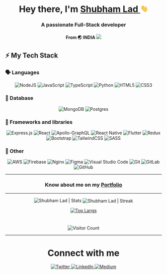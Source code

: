 <div align="center">
  <h1> Hey there, I'm <a href="https://shubhamlad.com" target="_blank">Shubham Lad </a><img src="https://raw.githubusercontent.com/ABSphreak/ABSphreak/master/gifs/Hi.gif" width="25px"> </h1>
</div>

<h3 align="center">A passionate Full-Stack developer</h3>

<div align="center">
    <h4>From 🌏 INDIA <img src="https://media.giphy.com/media/UWbARlxiBAs5rEaobW/giphy-downsized.gif" width="18px"> </h4>  
 <div>

<h2 align="left">⚡ My Tech Stack</h2>
<h3 align="left">🗣️ Languages</h3>

<img alt="NodeJS" src="https://img.shields.io/badge/node.js%20-%2343853D.svg?&style=for-the-badge&logo=node.js&logoColor=white"/>
<img alt="JavaScript" src="https://img.shields.io/badge/javascript%20-%23323330.svg?&style=for-the-badge&logo=javascript&logoColor=%23F7DF1E"/>
<img alt="TypeScript" src="https://img.shields.io/badge/typescript%20-%23007ACC.svg?&style=for-the-badge&logo=typescript&logoColor=white"/>
<img alt="Python" src="https://img.shields.io/badge/python%20-%2314354C.svg?&style=for-the-badge&logo=python&logoColor=white"/>
<img alt="HTML5" src="https://img.shields.io/badge/html5%20-%23E34F26.svg?&style=for-the-badge&logo=html5&logoColor=white"/>
<img alt="CSS3" src="https://img.shields.io/badge/css3%20-%231572B6.svg?&style=for-the-badge&logo=css3&logoColor=white"/>

<h3 align="left">💾 Database
</h3>
<img alt="MongoDB" src ="https://img.shields.io/badge/MongoDB-%234ea94b.svg?&style=for-the-badge&logo=mongodb&logoColor=white"/>
<img alt="Postgres" src ="https://img.shields.io/badge/postgres-%23316192.svg?&style=for-the-badge&logo=postgresql&logoColor=white"/>

<h3 align="left">📑 Frameworks and libraries
</h3>

<img alt="Express.js" src="https://img.shields.io/badge/express.js%20-%23404d59.svg?&style=for-the-badge"/>
<img alt="React" src="https://img.shields.io/badge/react%20-%2320232a.svg?&style=for-the-badge&logo=react&logoColor=%2361DAFB"/>
<img alt="Apollo-GraphQL" src="https://img.shields.io/badge/-Apollo%20GraphQL-311C87?style=for-the-badge&logo=apollo-graphql"/>
<img alt="React Native" src="https://img.shields.io/badge/react_native%20-%2320232a.svg?&style=for-the-badge&logo=react&logoColor=%2361DAFB"/>
<img alt="Flutter" src="https://img.shields.io/badge/Flutter%20-%2302569B.svg?&style=for-the-badge&logo=Flutter&logoColor=white" />
<img alt="Redux" src="https://img.shields.io/badge/redux%20-%23593d88.svg?&style=for-the-badge&logo=redux&logoColor=white"/>
<img alt="Bootstrap" src="https://img.shields.io/badge/bootstrap%20-%23563D7C.svg?&style=for-the-badge&logo=bootstrap&logoColor=white"/>
<img alt="TailwindCSS" src="https://img.shields.io/badge/tailwindcss%20-%2338B2AC.svg?&style=for-the-badge&logo=tailwind-css&logoColor=white"/>
<img alt="SASS" src="https://img.shields.io/badge/SASS%20-hotpink.svg?&style=for-the-badge&logo=SASS&logoColor=white"/>

<h3 align="left">🌳 Other
</h3>

<img alt="AWS" src="https://img.shields.io/badge/AWS%20-%23FF9900.svg?&style=for-the-badge&logo=amazon-aws&logoColor=white"/>
<img alt="Firebase" src="https://img.shields.io/badge/firebase%20-%23039BE5.svg?&style=for-the-badge&logo=firebase"/>
<img alt="Nginx" src="https://img.shields.io/badge/nginx%20-%23009639.svg?&style=for-the-badge&logo=nginx&logoColor=white"/>
<img alt="Figma" src="https://img.shields.io/badge/figma%20-%23F24E1E.svg?&style=for-the-badge&logo=figma&logoColor=white"/>
<img alt="Visual Studio Code" src="https://img.shields.io/badge/Visual%20Studio%20Code-0078d7.svg?&style=for-the-badge&logo=visual-studio-code&logoColor=white"/>
<img alt="Git" src="https://img.shields.io/badge/git%20-%23F05033.svg?&style=for-the-badge&logo=git&logoColor=white"/>
<img alt="GitLab" src="https://img.shields.io/badge/gitlab%20-%23181717.svg?&style=for-the-badge&logo=gitlab&logoColor=white"/>
<img alt="GitHub" src="https://img.shields.io/badge/github%20-%23121011.svg?&style=for-the-badge&logo=github&logoColor=white"/>

<hr/>

<h3 align="center">Know about me on my <a href="https://shubhamlad.com" target="_blank">Portfolio</a></h3>

<hr/>

<p align="center"> <img src="https://github-readme-stats.vercel.app/api?username=shulapy&show_icons=true&theme=gotham" alt="Shubham Lad | Stats" />
<img align="center" src="https://github-readme-streak-stats.herokuapp.com?user=shulapy&theme=gotham" alt="Shubham Lad | Streak" /></p>

[![Top Langs](https://github-readme-stats.vercel.app/api/top-langs/?username=shulapy&layout=compact&theme=gotham)](https://github.com/shulapy)

<h1></h1>

![Visitor Count](https://profile-counter.glitch.me/{shulapy}/count.svg)

<hr/>

<h1>Connect with me</h1>

<a href="https://twitter.com/ShuLad_py">
 <img alt="Twitter" src="https://img.shields.io/badge/Twitter%20-%231DA1F2.svg?&style=for-the-badge&logo=Twitter&logoColor=white"/>
</a>
<a href="https://www.linkedin.com/in/shubhamlad">
 <img alt="LinkedIn" src="https://img.shields.io/badge/linkedin%20-%230077B5.svg?&style=for-the-badge&logo=linkedin&logoColor=white"/>
 </a>
 <a href="https://medium.com/@ladshubham">
 <img alt="Medium" src="https://img.shields.io/badge/Medium%20-%23000000.svg?&style=for-the-badge&logo=Medium&logoColor=white" />
</a>
